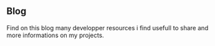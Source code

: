 <!--VarStream
title=Nicolas Froidure's blog, fullstack JavaScript Developper
description=Learn more about me
shortTitle=Blog
shortDesc=Back to home
keywords.+=JavaScript
keywords.+=developer
keywords.+=Nicolas
keywords.+=Froidure
template=blog
lang=en
location=US
-->

## Blog

Find on this blog many developper resources i find usefull to share and more
 informations on my projects.
